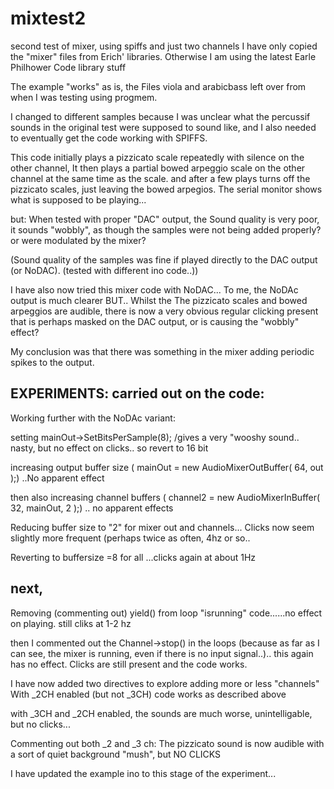 # mixtest2
second test of mixer, using spiffs and just two channels
I have only copied the "mixer" files from Erich' libraries. Otherwise I am using the latest Earle Philhower Code library stuff


The example "works" as is, the Files viola and arabicbass left over from when I was testing using progmem. 

I changed to different samples because I was unclear what the percussif sounds in the original test were supposed to sound like, and I also needed to eventually get the code working with SPIFFS. 

This code initially plays a pizzicato scale repeatedly with silence on the other channel,
It then plays a partial bowed arpeggio scale on the other channel at the same time as the scale. and after a few plays turns off the pizzicato scales, just leaving the bowed arpegios. The serial monitor shows what is supposed to be playing...

but: When tested with proper "DAC" output, the Sound quality is very poor, it sounds "wobbly", as though the samples were not being added properly? or were modulated by the mixer?

(Sound quality of the samples was fine if played directly to the DAC output (or NoDAC). (tested with different ino code..))

I have also now tried this mixer code with NoDAC... To me, the NoDAc output is much clearer BUT..
Whilst the The pizzicato scales and bowed arpeggios are audible, there is now a very obvious regular clicking present that is perhaps masked on the DAC output, or is causing the "wobbly" effect? 

My conclusion was that there was something in the mixer adding periodic spikes to the output. 

EXPERIMENTS: carried out on the code: 
--------------------------------------
Working further with the NoDAc variant: 

setting mainOut->SetBitsPerSample(8); /gives a very "wooshy sound.. nasty, but no effect on clicks.. so revert to 16 bit

increasing output buffer size (  mainOut = new AudioMixerOutBuffer( 64, out );) ..No apparent effect 

then also increasing channel buffers (  channel2 = new AudioMixerInBuffer( 32, mainOut, 2 );) .. no apparent effects

Reducing buffer size to "2" for mixer out and channels... Clicks now seem slightly more frequent (perhaps twice as often, 4hz or so..

Reverting to buffersize =8 for all ...clicks again at about 1Hz

next,
-----
Removing (commenting out) yield() from loop "isrunning" code......no effect on playing. still cliks at 1-2 hz

then I commented out the Channel->stop() in the loops (because as far as I can see, the mixer is running, even if there is no input signal..).. this again has no effect. Clicks are still present and the code works.   

I have now added two directives to explore  adding  more or less "channels" 
With _2CH enabled (but not _3CH) code works as described above

with _3CH and _2CH enabled, the sounds are much worse,  unintelligable, but no clicks...

Commenting out both _2 and _3 ch: The pizzicato sound is now audible with a sort of quiet background "mush", but NO CLICKS 

I have updated the example ino to this stage of the experiment...







